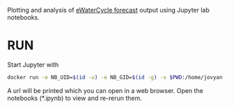 Plotting and analysis of [eWaterCycle forecast](http://forecast.ewatercycle.org/) output using Jupyter lab notebooks.

# RUN

Start Jupyter with

```bash
docker run -e NB_UID=$(id -u) -e NB_GID=$(id -g) -v $PWD:/home/jovyan -it --rm -p 8888:8888 ewatercycle/experiment-builder
```

A url will be printed which you can open in a web browser.
Open the notebooks (*.ipynb) to view and re-rerun them.
